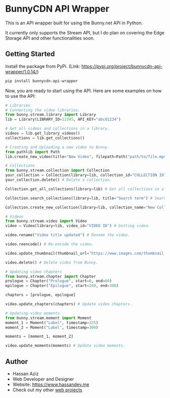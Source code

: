 # BunnyCDN API Wrapper
This is an API wrapper built for using the Bunny.net API in Python.

It currently only supports the Stream API, but I do plan on covering the Edge Storage API and other functionalities soon.

## Getting Started
Install the package from PyPi. (Link: https://pypi.org/project/bunnycdn-api-wrapper/1.0.14/)

```bash
pip install bunnycdn-api-wrapper
```

Now, you are ready to start using the API. Here are some examples on how to use the API:
```python
# Libraries
# Connecting the video libraries.
from bunny.stream.library import Library
lib = Library(LIBRARY_ID=12345, API_KEY="abcd1234")

# Get all videos and collections in a library.
videos = lib.get_library_videos()
collections = lib.get_collections()

# Creating and Uploading a new video to Bunny.
from pathlib import Path
lib.create_new_video(title="New Video", filepath=Path("path/to/file.mp4"))
```

```python
# Collections
from bunny.stream.collection import Collection
your_collection = Collection(library=lib, collection_id="COLLECTION ID") # Getting the collection.
your_collection.delete() # Delete a collection.

Collection.get_all_collections(library=lib) # Get all collections in a library.

Collection.search_collections(library=lib, title="Search term") # Search collections in a library for the "title" specified.

Collection.create_new_collection(library=lib, collection_name="New Collection") # Creating new collections.
```

```python
# Videos
from bunny.stream.video import Video
video = Video(library=lib, video_id="VIDEO ID") # Getting video.

video.rename("Video title updated") # Rename the video.

video.reencode() # Re-encode the video.

video.update_thumbnail(thumbnail_url="https://www.images.com/thumbnail.jpg") # Updating video thumbnail.

video.delete() # Delete video from Bunny.

# Updating video chapters
from bunny.stream.chapter import Chapter
prologue = Chapter("Prologue", start=0, end=60)
epilogue = Chapter("Epilogue", start=240, end=300)

chapters = [prologue, epilogue]

video.update_chapters(chapters) # Update video chapters.

# Updating video moments
from bunny.stream.moment import Moment
moment_1 = Moment("Label", timestamp=225)
moment_2 = Moment("Label", timestamp=300)

moments = [moment_1, moment_2]

video.update_moments(moments) # Update video moments.
```

## Author
- Hassan Aziz
- Web Developer and Designer
- Website: https://www.hassandev.me
- Check out my other [web projects](https://www.hassandev.me/projects)
